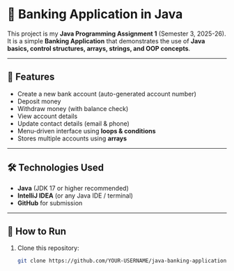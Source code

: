 # 🏦 Banking Application in Java

This project is my **Java Programming Assignment 1** (Semester 3, 2025-26).  
It is a simple **Banking Application** that demonstrates the use of **Java basics, control structures, arrays, strings, and OOP concepts**.

---

## 📌 Features
- Create a new bank account (auto-generated account number)
- Deposit money
- Withdraw money (with balance check)
- View account details
- Update contact details (email & phone)
- Menu-driven interface using **loops & conditions**
- Stores multiple accounts using **arrays**

---

## 🛠️ Technologies Used
- **Java** (JDK 17 or higher recommended)
- **IntelliJ IDEA** (or any Java IDE / terminal)
- **GitHub** for submission

---

## 🚀 How to Run

1. Clone this repository:
   ```bash
   git clone https://github.com/YOUR-USERNAME/java-banking-application.git

